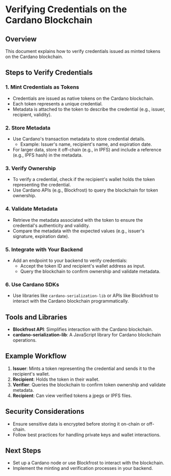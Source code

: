 # Verifying Credentials on the Cardano Blockchain

## Overview
This document explains how to verify credentials issued as minted tokens on the Cardano blockchain.

## Steps to Verify Credentials

### 1. Mint Credentials as Tokens
- Credentials are issued as native tokens on the Cardano blockchain.
- Each token represents a unique credential.
- Metadata is attached to the token to describe the credential (e.g., issuer, recipient, validity).

### 2. Store Metadata
- Use Cardano's transaction metadata to store credential details.
  - Example: Issuer's name, recipient's name, and expiration date.
- For larger data, store it off-chain (e.g., in IPFS) and include a reference (e.g., IPFS hash) in the metadata.

### 3. Verify Ownership
- To verify a credential, check if the recipient's wallet holds the token representing the credential.
- Use Cardano APIs (e.g., Blockfrost) to query the blockchain for token ownership.

### 4. Validate Metadata
- Retrieve the metadata associated with the token to ensure the credential's authenticity and validity.
- Compare the metadata with the expected values (e.g., issuer's signature, expiration date).

### 5. Integrate with Your Backend
- Add an endpoint to your backend to verify credentials:
  - Accept the token ID and recipient's wallet address as input.
  - Query the blockchain to confirm ownership and validate metadata.

### 6. Use Cardano SDKs
- Use libraries like `cardano-serialization-lib` or APIs like Blockfrost to interact with the Cardano blockchain programmatically.

## Tools and Libraries
- **Blockfrost API**: Simplifies interaction with the Cardano blockchain.
- **cardano-serialization-lib**: A JavaScript library for Cardano blockchain operations.

## Example Workflow
1. **Issuer**: Mints a token representing the credential and sends it to the recipient's wallet.
2. **Recipient**: Holds the token in their wallet.
3. **Verifier**: Queries the blockchain to confirm token ownership and validate metadata.
4. **Recipient**: Can view verified tokens a jpegs or IPFS files.

## Security Considerations
- Ensure sensitive data is encrypted before storing it on-chain or off-chain.
- Follow best practices for handling private keys and wallet interactions.

## Next Steps
- Set up a Cardano node or use Blockfrost to interact with the blockchain.
- Implement the minting and verification processes in your backend.